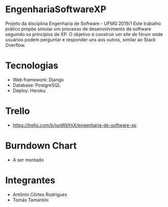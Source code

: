 ﻿# EngenhariaSoftwareXP

Projeto da disciplina Engenharia de Software - UFMG 2019/1
Este trabalho prático propõe simular um processo de desenvolvimento de software seguindo os princípios de XP.
O objetivo é construir um site de fórum onde usuários podem perguntar e responder uns aos outros, similar ao Stack Overflow.

# Tecnologias

- Web framework: Django
- Database: PostgreSQL
- Deploy: Heroku

# Trello

- https://trello.com/b/junWbYnX/engenharia-de-software-xp

# Burndown Chart

- A ser montado

# Integrantes

- Antônio Côrtes Rodrigues
- Tomás Tamantini
